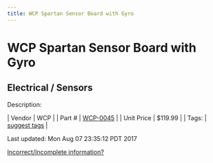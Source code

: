 ```yaml
---
title: WCP Spartan Sensor Board with Gyro
---
```


# WCP Spartan Sensor Board with Gyro
## Electrical / Sensors
Description: 	 

| Vendor | WCP | 
| Part # | [WCP-0045](http://www.wcproducts.net/WCP-0045) | 
| Unit Price | $119.99 | 
| Tags: | [suggest tags](https://docs.google.com/forms/d/e/1FAIpQLSeWyY8v3RgOty-MyWmh9U0iivNYN_molChYyS-0U-o-kOAv_g/viewform) | 

Last updated: Mon Aug 07 23:35:12 PDT 2017

 [Incorrect/Incomplete information?](https://docs.google.com/forms/d/e/1FAIpQLSeWyY8v3RgOty-MyWmh9U0iivNYN_molChYyS-0U-o-kOAv_g/viewform)